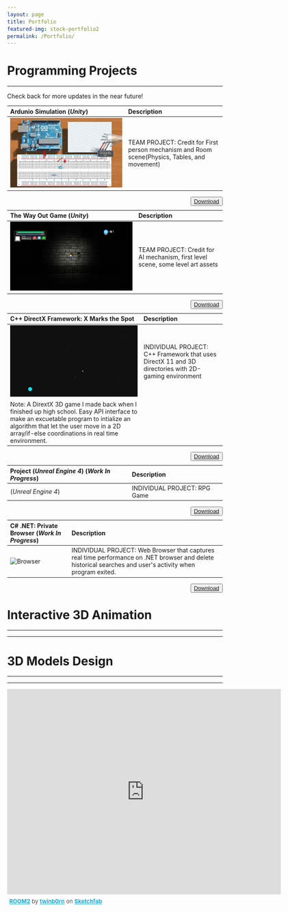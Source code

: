 ```yaml
---
layout: page
title: Portfolio
featured-img: stock-portfolio2
permalink: /Portfolio/
---
```


# Programming Projects
----


Check back for more updates in the near future!


| **Ardunio Simulation** (*Unity*)          |     Description   | 
| :---                |     :----        |                 
| ![Ardunio Unity Project](/assets/img/Project1.JPG)  |TEAM PROJECT: Credit for First person mechanism and Room scene(Physics, Tables, and movement) |


<body>
    <div class = "row">
        <div class ="col-sm2">
        </div>
        <div class = "col-sm-8">
     <div class = "img">
     <img src="paperpedia.jpg" clas = "img-fluid" alt="">
<button type="button" class="button" class="btn btn-indigo btn-lg" style="float:right;">
<a href="http://www.mediafire.com/file/mnq1h193ohrcg9m/DownToTheWire_Gold_Release.rar" >Download</a> </button>
            </div>
        </div>
        <div class = "col-sm-2">
        </div>
    </div>
</body> 


| **The Way Out Game** (*Unity*)            |     Description   |
| :---                |     :----        |                  
|  ![The Way Out](/assets/img/Project2.JPG) |TEAM PROJECT: Credit for AI mechanism, first level scene, some level art assets         | 



<body>
    <div class = "row">
        <div class ="col-sm2">
        </div>
        <div class = "col-sm-8">
     <div class = "img">
     <img src="paperpedia.jpg" clas = "img-fluid" alt="">
<button type="button" class="button" class="btn btn-indigo btn-lg" style="float:right;">
<a href="http://www.mediafire.com/file/s5kbq3nsncm2880/The%20Way%20Out%20Gold%20Release.zip" >Download</a>  </button>
            </div>
        </div>
        <div class = "col-sm-2">
        </div>
    </div>
</body> 


| **C++ DirectX Framework:  X Marks the Spot**            |     Description   | 
| :---                |     :----        |             
| ![C++ Framework](/assets/img/Project3.JPG) |INDIVIDUAL PROJECT:  C++ Framework that uses DirectX 11 and 3D directories with 2D-gaming environment        
Note: A DirextX 3D game I made back when I finished up high school. Easy API interface to make an excuetable program to intialize an algorithm that let the user move in a 2D array/if-else coordinations in real time environment.           |                 


<body>
    <div class = "row">
        <div class ="col-sm2">
        </div>
        <div class = "col-sm-8">
     <div class = "img">
     <img src="paperpedia.jpg" clas = "img-fluid" alt="">
<button type="button" class="button" class="btn btn-indigo btn-lg" style="float:right;">
<a href="https://github.com/ReckoningHero/X-Marks-the-Spot" >Download</a>  </button>
            </div>
        </div>
        <div class = "col-sm-2">
        </div>
    </div>
</body> 


| **Project** (*Unreal Engine 4*) (*Work In Progress*)            |     Description   | 
| :---                |     :----        |                
| (*Unreal Engine 4*)  |INDIVIDUAL PROJECT:  RPG Game                |        <a href="https://github.com/ReckoningHero/Unreal-Engine-4"  download>Download</a>            


<body>
    <div class = "row">
        <div class ="col-sm2">
        </div>
        <div class = "col-sm-8">
     <div class = "img">
     <img src="paperpedia.jpg" clas = "img-fluid" alt="">
<button type="button" class="button" class="btn btn-indigo btn-lg" style="float:right;">
<a href="https://github.com/ReckoningHero/Unreal-Engine-4" >Download</a> </button>
            </div>
        </div>
        <div class = "col-sm-2">
        </div>
    </div>
</body> 


| **C# .NET: Private Browser** (*Work In Progress*)          |     Description   | 
| :---                |     :----        |                  
|  ![Browser](/assets/img/Browser2.gif) |INDIVIDUAL PROJECT:  Web Browser that captures real time performance on .NET browser and delete historical searches and user's activity when program exited.               |        <a href="https://github.com/ReckoningHero/C-Sharp-.NET--Private-Browser" >Download</a>


<body>
    <div class = "row">
        <div class ="col-sm2">
        </div>
        <div class = "col-sm-8">
     <div class = "img">
     <img src="paperpedia.jpg" clas = "img-fluid" alt="">
<button type="button" class="button" class="btn btn-indigo btn-lg" style="float:right;">
<a href="https://github.com/ReckoningHero/C-Sharp-.NET--Private-Browser">Download</a> </button>
            </div>
        </div>
        <div class = "col-sm-2">
        </div>
    </div>
</body> 


# Interactive 3D Animation
---
---


<script src="https://cdnjs.cloudflare.com/ajax/libs/p5.js/0.6.0/p5.js">
</script>
<script src="https://cdnjs.cloudflare.com/ajax/libs/p5.js/0.6.0/addons/p5.sound.js">
</script>
<script src="https://cdnjs.cloudflare.com/ajax/libs/p5.js/0.6.0/addons/p5.dom.js">
</script>
<script src="https://rawgit.com/diwi/p5.EasyCam/master/p5.easycam.js">
</script>
<script src="cube.js">
</script>
<script src="sketch.js">
</script>




# 3D Models Design
----
----

<div class="sketchfab-embed-wrapper"><iframe width="640" height="480" src="https://sketchfab.com/models/591f255323664e13acc582836132aeeb/embed" frameborder="0" allow="autoplay; fullscreen; vr" mozallowfullscreen="true" webkitallowfullscreen="true"></iframe>

<p style="font-size: 13px; font-weight: normal; margin: 5px; color: #4A4A4A;">
    <a href="https://sketchfab.com/models/591f255323664e13acc582836132aeeb?utm_medium=embed&utm_source=website&utm_campaign=share-popup" target="_blank" style="font-weight: bold; color: #1CAAD9;">ROOM2</a>
    by <a href="https://sketchfab.com/twinb0rn?utm_medium=embed&utm_source=website&utm_campaign=share-popup" target="_blank" style="font-weight: bold; color: #1CAAD9;">twinb0rn</a>
    on <a href="https://sketchfab.com?utm_medium=embed&utm_source=website&utm_campaign=share-popup" target="_blank" style="font-weight: bold; color: #1CAAD9;">Sketchfab</a>
</p>
</div>


<script async src="//pagead2.googlesyndication.com/pagead/js/adsbygoogle.js"></script>
<script>
     (adsbygoogle = window.adsbygoogle || []).push({
          google_ad_client: "ca-pub-1676076201164991",
          enable_page_level_ads: true
     });
</script>
